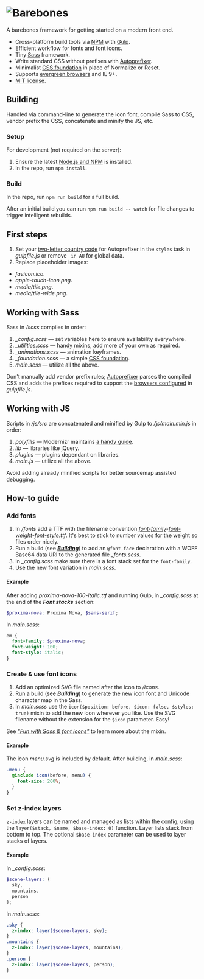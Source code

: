 # ![Barebones](http://jaydenseric.com/shared/barebones-logo.svg)

A barebones framework for getting started on a modern front end.

- Cross-platform build tools via [NPM](https://npmjs.com) with [Gulp](http://gulpjs.com).
- Efficient workflow for fonts and font icons.
- Tiny [Sass](http://sass-lang.com) framework.
- Write standard CSS without prefixes with [Autoprefixer](https://github.com/postcss/autoprefixer).
- Minimalist [CSS foundation](http://jaydenseric.com/blog/forget-normalize-or-resets-lay-your-own-css-foundation) in place of Normalize or Reset.
- Supports [evergreen browsers](http://stackoverflow.com/a/19060334) and IE 9+.
- [MIT license](https://en.wikipedia.org/wiki/MIT_License).

## Building

Handled via command-line to generate the icon font, compile Sass to CSS, vendor prefix the CSS, concatenate and minify the JS, etc.

### Setup

For development (not required on the server):

1. Ensure the latest [Node.js and NPM](https://nodejs.org) is installed.
3. In the repo, run `npm install`.

### Build

In the repo, run `npm run build` for a full build.

After an initial build you can run `npm run build -- watch` for file changes to trigger intelligent rebuilds.

## First steps

1. Set your [two-letter country code](http://en.wikipedia.org/wiki/ISO_3166-1_alpha-2#Officially_assigned_code_elements) for Autoprefixer in the `styles` task in *gulpfile.js* or remove ` in AU` for global data.
2. Replace placeholder images:
  - *favicon.ico*.
  - *apple-touch-icon.png*.
  - *media/tile.png*.
  - *media/tile-wide.png*.

## Working with Sass

Sass in */scss* compiles in order:

1. *_config.scss* — set variables here to ensure availability everywhere.
2. *_utilities.scss* — handy mixins, add more of your own as required.
3. *_animations.scss* — animation keyframes.
4. *_foundation.scss* — a simple [CSS foundation](http://jaydenseric.com/blog/forget-normalize-or-resets-lay-your-own-css-foundation).
5. *main.scss* — utilize all the above.

Don't manually add vendor prefix rules; [Autoprefixer](https://github.com/postcss/autoprefixer) parses the compiled CSS and adds the prefixes required to support the [browsers configured](https://github.com/postcss/autoprefixer#browsers) in *gulpfile.js*.

## Working with JS

Scripts in */js/src* are concatenated and minified by Gulp to */js/main.min.js* in order:

1. *polyfills* — Modernizr maintains [a handy guide](https://github.com/Modernizr/Modernizr/wiki/HTML5-Cross-Browser-Polyfills).
2. *lib* — libraries like jQuery.
3. *plugins* — plugins dependant on libraries.
4. *main.js* — utilize all the above.

Avoid adding already minified scripts for better sourcemap assisted debugging.

## How-to guide

### Add fonts

1. In */fonts* add a TTF with the filename convention *[font-family](http://www.w3.org/TR/css-fonts-3/#font-family-prop)-[font-weight](http://www.w3.org/TR/css-fonts-3/#font-weight-prop)-[font-style](http://www.w3.org/TR/css-fonts-3/#font-style-prop).ttf*. It's best to stick to number values for the weight so files order nicely.
2. Run a build (see [***Building***](#building)) to add an `@font-face` declaration with a WOFF Base64 data URI to the generated file *_fonts.scss*.
3. In *_config.scss* make sure there is a font stack set for the `font-family`.
4. Use the new font variation in *main.scss*.

#### Example

After adding *proxima-nova-100-italic.ttf* and running Gulp, in *_config.scss* at the end of the ***Font stacks*** section:

```scss
$proxima-nova: Proxima Nova, $sans-serif;
```

In *main.scss*:

```scss
em {
  font-family: $proxima-nova;
  font-weight: 100;
  font-style: italic;
}
```

### Create & use font icons

1. Add an optimized SVG file named after the icon to */icons*.
2. Run a build (see ***Building***) to generate the new icon font and Unicode character map in the Sass.
3. In *main.scss* use the `icon($position: before, $icon: false, $styles: true)` mixin to add the new icon wherever you like. Use the SVG filename without the extension for the `$icon` parameter. Easy!

See [*"Fun with Sass & font icons"*](http://jaydenseric.com/blog/fun-with-sass-and-font-icons) to learn more about the mixin.

#### Example

The icon *menu.svg* is included by default. After building, in *main.scss*:

```scss
.menu {
  @include icon(before, menu) {
    font-size: 200%;
  }
}
```

### Set z-index layers

`z-index` layers can be named and managed as lists within the config, using the `layer($stack, $name, $base-index: 0)` function. Layer lists stack from bottom to top. The optional `$base-index` parameter can be used to layer stacks of layers.

#### Example

In *_config.scss*:

```scss
$scene-layers: (
  sky,
  mountains,
  person
);
```

In *main.scss*:

```scss
.sky {
  z-index: layer($scene-layers, sky);
}
.mountains {
  z-index: layer($scene-layers, mountains);
}
.person {
  z-index: layer($scene-layers, person);
}
```
